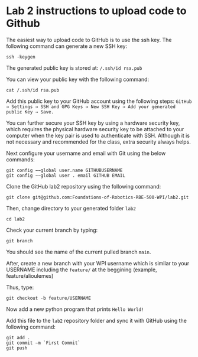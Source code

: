 # Lab 2 instructions to upload code to Github

The easiest way to upload code to GitHub is to use the ssh key. The following command can generate a new SSH key:

```
ssh -keygen
```

The generated public key is stored at: `/.ssh/id rsa.pub`

You can view your public key with the following command:
```
cat /.ssh/id rsa.pub
```

Add this public key to your GitHub account using the following steps: `GitHub → Settings → SSH and GPG Keys → New SSH Key → Add your generated public Key → Save.`

You can further secure your SSH key by using a hardware security key, which requires the physical hardware security key to be attached to your computer when the key pair is used to authenticate with SSH. Although it is not necessary and recommended for the class, extra security always helps.

Next configure your username and email with Git using the below commands: 
```
git config −−global user.name GITHUBUSERNAME
git config −−global user . email GITHUB EMAIL
```

Clone the GitHub lab2 repository using the following command: 
```
git clone git@github.com:Foundations-of-Robotics-RBE-500-WPI/lab2.git
```

Then, change directory to your generated folder `lab2`
```
cd lab2
```

Check your current branch by typing:
```
git branch
```

You should see the name of the current pulled branch `main`.

After, create a new branch with your WPI username which is similar to your USERNAME including the `feature/` at the beggining (example, feature/alioulemes)

Thus, type:
```
git checkout -b feature/USERNAME
```

Now add a new python program that prints `Hello World!`

Add this file to the `lab2` repository folder and sync it with GitHub using the following command:
```
git add .
git commit −m `First Commit`
git push
